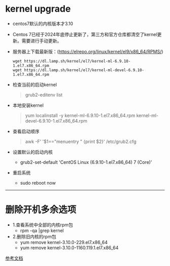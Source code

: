 # kernel upgrade


+ centos7默认的内核版本才3.10
+ Centos 7已经于2024年底停止更新了，第三方和官方仓库都清空了kernel更新。需要进行手动更新。

+ 服务器上下载最新版：(https://elrepo.org/linux/kernel/el9/x86_64/RPMS/)
  ```
  wget https://dl.lamp.sh/kernel/el7/kernel-ml-6.9.10-1.el7.x86_64.rpm
  wget https://dl.lamp.sh/kernel/el7/kernel-ml-devel-6.9.10-1.el7.x86_64.rpm
  ```
+ 检查当前的启动kernel
  > grub2-editenv list

+ 本地安装kernel
  > yum localinstall -y kernel-ml-6.9.10-1.el7.x86_64.rpm kernel-ml-devel-6.9.10-1.el7.x86_64.rpm

+ 查看启动顺序
  > awk -F\' '$1=="menuentry " {print $2}' /etc/grub2.cfg
+ 设置默认的启动内核
  + grub2-set-default 'CentOS Linux (6.9.10-1.el7.x86_64) 7 (Core)'

+ 重启系统
  + sudo reboot now

---

# 删除开机多余选项
+ 1.查看系统中全部的内核rpm包
  + rpm -qa |grep kernel
+ 2.删除旧内核的rpm包
  + yum remove kernel-3.10.0-229.el7.x86_64
  + yum remove kernel-3.10.0-1160.119.1.el7.x86_64

[参考文档](https://www.cnblogs.com/immortalBlog/p/18826384)
